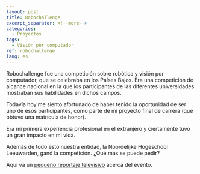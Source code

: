 ```yaml
---
layout: post
title: Robochallenge
excerpt_separator: <!--more-->
categories:
  - Proyectos
tags:
  - Visión por computador
ref: robochallenge
lang: es
---
```


Robochallenge fue una competición sobre robótica y visión por computador, que se celebraba en los Países Bajos.
Era una competición de alcance nacional en la que los participantes de las diferentes universidades mostraban sus habilidades en dichos campos.

Todavía hoy me siento afortunado de haber tenido la oportunidad de ser uno de esos participantes, como parte de mi proyecto final de carrera (que obtuvo una matrícula de honor).

<!--more-->

Era mi primera experiencia profesional en el extranjero y ciertamente tuvo un gran impacto en mi vida.

Además de todo esto nuestra entidad, la Noordelijke Hogeschool Leeuwarden, ganó la competición.
¿Qué más se puede pedir?

Aquí va un [pequeño reportaje televisivo](https://youtu.be/1cwcCpa2jis) acerca del evento.


